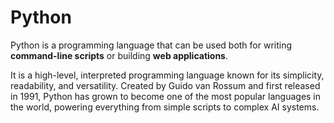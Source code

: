 # Python

Python is a programming language that can be used both for writing **command-line scripts** or building **web applications**.
It is a high-level, interpreted programming language known for its simplicity, readability, and versatility. Created by Guido van Rossum and first released in 1991, Python has grown to become one of the most popular languages in the world, powering everything from simple scripts to complex AI systems.